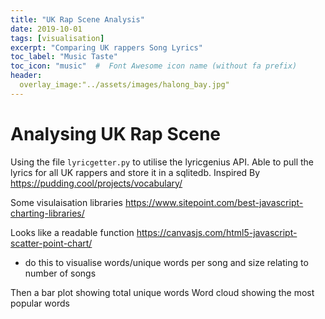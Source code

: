 ```yaml
---
title: "UK Rap Scene Analysis"
date: 2019-10-01
tags: [visualisation]
excerpt: "Comparing UK rappers Song Lyrics"
toc_label: "Music Taste"
toc_icon: "music"  #  Font Awesome icon name (without fa prefix)
header:
  overlay_image:"../assets/images/halong_bay.jpg"
---
```


# Analysing UK Rap Scene

Using the file `lyricgetter.py` to utilise the lyricgenius API. Able to pull the lyrics for all UK rappers and store it in a sqlitedb. Inspired By https://pudding.cool/projects/vocabulary/

Some visulaisation libraries https://www.sitepoint.com/best-javascript-charting-libraries/

Looks like a readable function https://canvasjs.com/html5-javascript-scatter-point-chart/
- do this to visualise words/unique words per song and size relating to number of songs

Then a bar plot showing total unique words
Word cloud showing the most popular words



<script>
window.onload = function () {

var chart = new CanvasJS.Chart("chartContainer", {
	animationEnabled: true,
	title:{
		text: "Fertility Rate vs Life Expectancy in Different Countries - 2015"
	},
	axisX: {
		title:"Life Expectancy (in Years)"
	},
	axisY: {
		title:"Fertility Rate"
	},
	legend:{
		horizontalAlign: "left"
	},
	data: [{
		type: "bubble",
		showInLegend: true,
		legendText: "Size of Bubble Represents Population in Millions",
		legendMarkerType: "circle",
		legendMarkerColor: "grey",
		toolTipContent: "<b>{name}</b><br/>Life Exp: {x} yrs<br/> Fertility Rate: {y}<br/> Population: {z}mn",
		dataPoints: [
			{x: 784.7058823529412, y: 784.7058823529412, z: 51 , name: "Dave"},
			{x: 496.6807228915663, y: 496.6807228915663, z: 166 , name: "Kano"},
			{x: 424.9555555555556, y: 424.9555555555556, z: 45 , name: "Loyle Carner"}
		]
	}]
});
chart.render();

}

</script>
<body>
<div id="chartContainer" style="height: 300px; width: 100%;"></div>
<script src="https://canvasjs.com/assets/script/canvasjs.min.js"></script>
</body>





